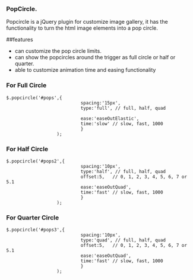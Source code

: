 ### PopCircle.
Popcircle is a jQuery plugin for customize image gallery, it has the functionality to turn the html image elements into a pop circle.

##features
* can customize the pop circle limits.
* can show the popcircles around the trigger as full circle or half or quarter.
* able to customize animation time and easing functionality

### For Full Circle

```
$.popcircle('#pops',{
							spacing:'15px',
							type:'full', // full, half, quad
							
							ease:'easeOutElastic',
							time:'slow' // slow, fast, 1000
							}
				   );
```

### For Half Circle

```
$.popcircle('#pops2',{
							spacing:'10px',
							type:'half', // full, half, quad
							offset:5,	// 0, 1, 2, 3, 4, 5, 6, 7 or 5.1
							ease:'easeOutQuad',
							time:'fast' // slow, fast, 1000
							}
				   );

```
### For Quarter Circle

```
$.popcircle('#pops3',{
							spacing:'10px',
							type:'quad', // full, half, quad
							offset:5,	// 0, 1, 2, 3, 4, 5, 6, 7 or 5.1
							ease:'easeOutQuad',
							time:'fast' // slow, fast, 1000
							}
				   );

```